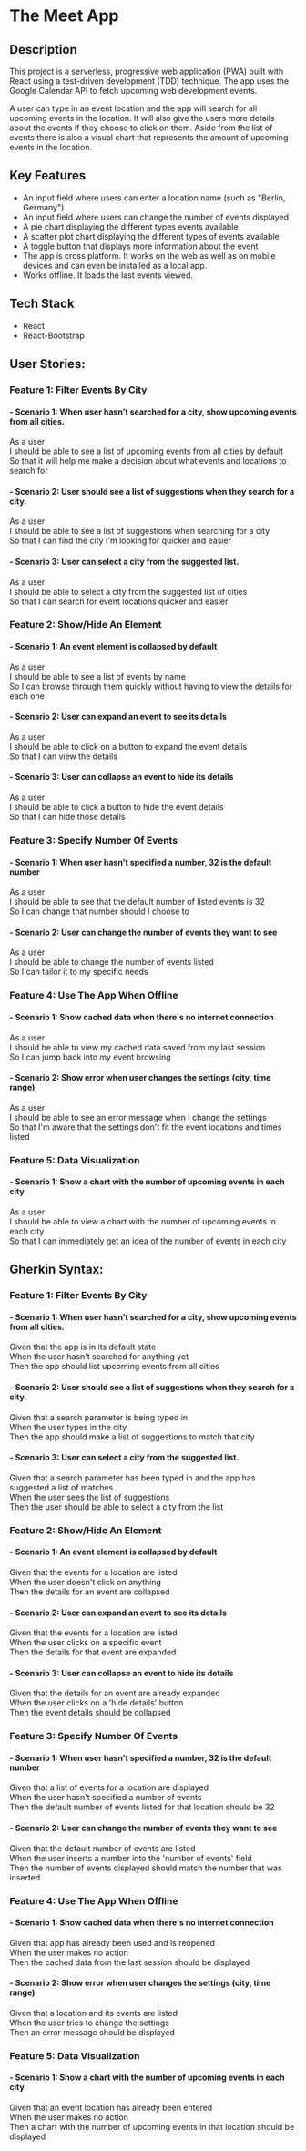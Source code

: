 # The Meet App

## Description
This project is a serverless, progressive web application (PWA) built with React using a test-driven development (TDD) technique. The app uses the Google Calendar API to fetch upcoming web development events.

A user can type in an event location and the app will search for all upcoming events in the location. It will also give the users more details about the events if they choose to click on them. Aside from the list of events there is also a visual chart that represents the amount of upcoming events in the location.

## Key Features

- An input field where users can enter a location name (such as "Berlin, Germany")
- An input field where users can change the number of events displayed
- A pie chart displaying the different types events available
- A scatter plot chart displaying the different types of events available
- A toggle button that displays more information about the event
- The app is cross platform. It works on the web as well as on mobile devices and can even be installed as a local app.
- Works offline. It loads the last events viewed. 

## Tech Stack

- React
- React-Bootstrap


## User Stories:

### Feature 1: Filter Events By City

#### - **Scenario 1: When user hasn’t searched for a city, show upcoming events from all cities.**
As a user <br/>
I should be able to see a list of upcoming events from all cities by default <br/>
So that it will help me make a decision about what events and locations to search for

#### - **Scenario 2: User should see a list of suggestions when they search for a city.**
As a user <br/>
I should be able to see a list of suggestions when searching for a city <br/>
So that I can find the city I'm looking for quicker and easier

#### - **Scenario 3: User can select a city from the suggested list.**
As a user <br/>
I should be able to select a city from the suggested list of cities <br/>
So that I can search for event locations quicker and easier

### Feature 2: Show/Hide An Element

#### - **Scenario 1: An event element is collapsed by default**

As a user <br/>
I should be able to see a list of events by name <br/>
So I can browse through them quickly without having to view the details for each one

#### - **Scenario 2: User can expand an event to see its details**

As a user <br/>
I should be able to click on a button to expand the event details <br/>
So that I can view the details

#### - **Scenario 3: User can collapse an event to hide its details**

As a user <br/>
I should be able to click a button to hide the event details <br/>
So that I can hide those details


### Feature 3: Specify Number Of Events

#### - **Scenario 1: When user hasn't specified a number, 32 is the default number**

As a user <br/>
I should be able to see that the default number of listed events is 32 <br/>
So I can change that number should I choose to

#### - **Scenario 2: User can change the number of events they want to see**

As a user <br/>
I should be able to change the number of events listed <br/>
So I can tailor it to my specific needs


### Feature 4: Use The App When Offline

#### - **Scenario 1: Show cached data when there's no internet connection**

As a user <br/>
I should be able to view my cached data saved from my last session <br/>
So I can jump back into my event browsing

#### - **Scenario 2: Show error when user changes the settings (city, time range)**

As a user <br/>
I should be able to see an error message when I change the settings <br/>
So that I'm aware that the settings don't fit the event locations and times listed


### Feature 5: Data Visualization

#### - **Scenario 1: Show a chart with the number of upcoming events in each city**

As a user <br/>
I should be able to view a chart with the number of upcoming events in each city <br/>
So that I can immediately get an idea of the number of events in each city


## Gherkin Syntax:

### Feature 1: Filter Events By City

#### - **Scenario 1: When user hasn’t searched for a city, show upcoming events from all cities.**
Given that the app is in its default state <br/>
When the user hasn't searched for anything yet <br/>
Then the app should list upcoming events from all cities

#### - **Scenario 2: User should see a list of suggestions when they search for a city.**
Given that a search parameter is being typed in <br/>
When the user types in the city <br/>
Then the app should make a list of suggestions to match that city

#### - **Scenario 3: User can select a city from the suggested list.**
Given that a search parameter has been typed in and the app has suggested a list of matches <br/>
When the user sees the list of suggestions <br/>
Then the user should be able to select a city from the list

### Feature 2: Show/Hide An Element

#### - **Scenario 1: An event element is collapsed by default**
Given that the events for a location are listed <br/>
When the user doesn't click on anything <br/>
Then the details for an event are collapsed

#### - **Scenario 2: User can expand an event to see its details**
Given that the events for a location are listed <br/>
When the user clicks on a specific event <br/>
Then the details for that event are expanded

#### - **Scenario 3: User can collapse an event to hide its details**
Given that the details for an event are already expanded <br/>
When the user clicks on a 'hide details' button <br/>
Then the event details should be collapsed


### Feature 3: Specify Number Of Events

#### - **Scenario 1: When user hasn't specified a number, 32 is the default number**
Given that a list of events for a location are displayed <br/>
When the user hasn't specified a number of events <br/>
Then the default number of events listed for that location should be 32

#### - **Scenario 2: User can change the number of events they want to see**
Given that the default number of events are listed <br/>
When the user inserts a number into the 'number of events' field <br/>
Then the number of events displayed should match the number that was inserted


### Feature 4: Use The App When Offline

#### - **Scenario 1: Show cached data when there's no internet connection**
Given that app has already been used and is reopened <br/>
When the user makes no action <br/>
Then the cached data from the last session should be displayed

#### - **Scenario 2: Show error when user changes the settings (city, time range)**
Given that a location and its events are listed <br/>
When the user tries to change the settings <br/>
Then an error message should be displayed


### Feature 5: Data Visualization

#### - **Scenario 1: Show a chart with the number of upcoming events in each city**
Given that an event location has already been entered <br/>
When the user makes no action <br/>
Then a chart with the number of upcoming events in that location should be displayed
